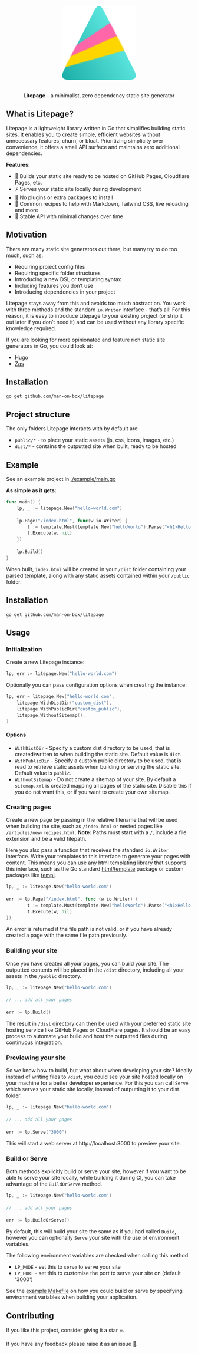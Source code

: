 <div align="center">
    <img alt="Litepage logo" height="200" width="200" src="./example/public/litepage.svg">
</div>
<div align="center">
    <br />
    <p><strong>Litepage</strong> - a minimalist, zero dependency static site generator</p>
</div>

## What is Litepage?

Litepage is a lightweight library written in Go that simplifies building static sites. It enables you to create simple, efficient websites without unnecessary features, churn, or bloat. Prioritizing simplicity over convenience, it offers a small API surface and maintains zero additional dependencies.

**Features:**

- 🎁 Builds your static site ready to be hosted on GitHub Pages, Cloudflare Pages, etc.
- ⚡ Serves your static site locally during development
- 🧹 No plugins or extra packages to install
- 📖 Common recipes to help with Markdown, Tailwind CSS, live reloading and more
- 🐢 Stable API with minimal changes over time

## Motivation

There are many static site generators out there, but many try to do too much, such as:

- Requiring project config files
- Requiring specific folder structures
- Introducing a new DSL or templating syntax
- Including features you don’t use
- Introducing dependencies in your project

Litepage stays away from this and avoids too much abstraction. You work with three methods and the standard `io.Writer` interface - that’s all! For this reason, it is easy to introduce Litepage to your existing project (or strip it out later if you don’t need it) and can be used without any library specific knowledge required.

If you are looking for more opinionated and feature rich static site generators in Go, you could look at:

- [Hugo](https://gohugo.io/)
- [Zas](https://github.com/darccio/zas)

## Installation

```
go get github.com/man-on-box/litepage
```

## Project structure

The only folders Litepage interacts with by default are:

- `public/*` - to place your static assets (js, css, icons, images, etc.)
- `dist/*` - contains the outputted site when built, ready to be hosted

## Example

See an example project in [./example/main.go](./example/main.go)

**As simple as it gets:**

```go
func main() {
	lp, _ := litepage.New("hello-world.com")

	lp.Page("/index.html", func(w io.Writer) {
		t := template.Must(template.New("helloWorld").Parse("<h1>Hello, World!</h1>"))
		t.Execute(w, nil)
	})

	lp.Build()
}
```

When built, `index.html` will be created in your `/dist` folder containing your parsed template, along with any static assets contained within your `/public` folder.

## Installation

```
go get github.com/man-on-box/litepage
```

## Usage

### Initialization

Create a new Litepage instance:

```go
lp, err := litepage.New("hello-world.com")
```

Optionally you can pass configuration options when creating the instance:

```go
lp, err = litepage.New("hello-world.com",
    litepage.WithDistDir("custom_dist"),
    litepage.WithPublicDir("custom_public"),
    litepage.WithoutSitemap(),
)
```

#### Options

- `WithDistDir` - Specify a custom dist directory to be used, that is created/written to when building the static site. Default value is `dist`.
- `WithPublicDir` - Specify a custom public directory to be used, that is read to retrieve static assets when building or serving the static site. Default value is `public`.
- `WithoutSitemap` - Do not create a sitemap of your site. By default a `sitemap.xml` is created mapping all pages of the static site. Disable this if you do not want this, or if you want to create your own sitemap.

### Creating pages

Create a new page by passing in the relative filename that will be used when building the site, such as `/index.html` or nested pages like `/articles/new-recipes.html`. **Note:** Paths must start with a `/`, include a file extension and be a valid filepath.

Here you also pass a function that receives the standard `io.Writer` interface. Write your templates to this interface to generate your pages with content. This means you can use any html templating library that supports this interface, such as the Go standard [html/template](https://pkg.go.dev/html/template) package or custom packages like [templ](https://templ.guide/).

```go
lp, _ := litepage.New("hello-world.com")

err := lp.Page("/index.html", func (w io.Writer) {
	    t := template.Must(template.New("helloWorld").Parse("<h1>Hello, World!</h1>"))
	    t.Execute(w, nil)
})
```

An error is returned if the file path is not valid, or if you have already created a page with the same file path previously.

### Building your site

Once you have created all your pages, you can build your site. The outputted contents will be placed in the `/dist` directory, including all your assets in the `/public` directory.

```go
lp, _ := litepage.New("hello-world.com")

// ... add all your pages

err := lp.Build()
```

The result in `/dist` directory can then be used with your preferred static site hosting service like GitHub Pages or CloudFlare pages. It should be an easy process to automate your build and host the outputted files during continuous integration.

### Previewing your site

So we know how to build, but what about when developing your site? Ideally instead of writing files to `/dist`, you could see your site hosted locally on your machine for a better developer experience. For this you can call `Serve` which serves your static site locally, instead of outputting it to your dist folder.

```go
lp, _ := litepage.New("hello-world.com")

// ... add all your pages

err := lp.Serve("3000")
```

This will start a web server at http://localhost:3000 to preview your site.

### Build or Serve

Both methods explicitly build or serve your site, however if you want to be able to serve your site locally, while building it during CI, you can take advantage of the `BuildOrServe` method.

```go
lp, _ := litepage.New("hello-world.com")

// ... add all your pages

err := lp.BuildOrServe()
```

By default, this will build your site the same as if you had called `Build`, however you can optionally `Serve` your site with the use of environment variables.

The following environment variables are checked when calling this method:

- `LP_MODE` - set this to `serve` to serve your site
- `LP_PORT` - set this to customise the port to serve your site on (default '3000')

See the [example Makefile](./example/Makefile) on how you could build or serve by specifying environment variables when building your application.

## Contributing

If you like this project, consider giving it a star ⭐.

If you have any feedback please raise it as an issue 🎁.
